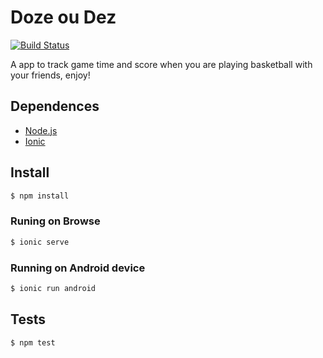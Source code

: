 Doze ou Dez
==========================

[![Build Status](https://travis-ci.org/leandrost/dozeoudez.svg?branch=master)](https://travis-ci.org/leandrost/dozeoudez)

A app to track game time and score when you are playing basketball with your friends, enjoy!

## Dependences

* [Node.js](http://nodejs.org/)
* [Ionic](http://ionicframework.com/)

## Install

```bash
$ npm install
```

### Runing on Browse

```bash
$ ionic serve
```

### Running on Android device

```bash
$ ionic run android
```

## Tests

```bash
$ npm test
```

